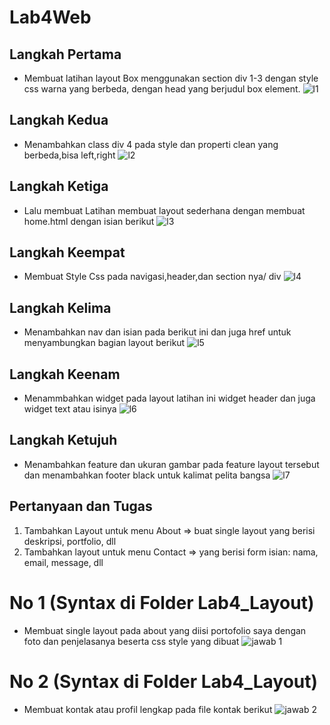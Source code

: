 # Lab4Web
## Langkah Pertama
- Membuat latihan layout Box menggunakan section div 1-3 dengan style css warna yang berbeda, dengan head yang berjudul box element.
![l1](https://user-images.githubusercontent.com/56240498/115247488-08621280-a151-11eb-8b44-6be67e420992.png)
## Langkah Kedua
- Menambahkan class div 4 pada style dan properti clean yang berbeda,bisa left,right
![l2](https://user-images.githubusercontent.com/56240498/115247512-0a2bd600-a151-11eb-8215-833b96b96160.jpg)
## Langkah Ketiga
- Lalu membuat Latihan membuat layout sederhana dengan membuat home.html dengan isian berikut
![l3](https://user-images.githubusercontent.com/56240498/115247530-0dbf5d00-a151-11eb-9cb8-b9fe044c1cc6.jpg)
## Langkah Keempat
- Membuat Style Css pada navigasi,header,dan section nya/ div
![l4](https://user-images.githubusercontent.com/56240498/115247546-1021b700-a151-11eb-8592-e4d0ad45e07c.jpg)
## Langkah Kelima
- Menambahkan nav dan isian pada berikut ini dan juga href untuk menyambungkan bagian layout berikut
![l5](https://user-images.githubusercontent.com/56240498/115247552-11eb7a80-a151-11eb-9bcc-37261df012ea.jpg)
## Langkah Keenam
- Menammbahkan widget pada layout latihan ini widget header dan juga widget text atau isinya
![l6](https://user-images.githubusercontent.com/56240498/115247555-131ca780-a151-11eb-9c01-adcb131dc95b.jpg)
## Langkah Ketujuh
- Menambahkan feature dan ukuran gambar pada feature layout tersebut dan menambahkan footer black untuk kalimat pelita bangsa
![l7](https://user-images.githubusercontent.com/56240498/115247557-13b53e00-a151-11eb-973a-7e8491424ee8.jpg)
## Pertanyaan dan Tugas
1. Tambahkan Layout untuk menu About
=> buat single layout yang berisi deskripsi, portfolio, dll
2. Tambahkan layout untuk menu Contact
=> yang berisi form isian: nama, email, message, dll
# No 1 (Syntax di Folder Lab4_Layout)
- Membuat single layout pada about yang diisi portofolio saya dengan foto dan penjelasanya beserta css style yang dibuat
![jawab 1](https://user-images.githubusercontent.com/56240498/115247448-ff714100-a150-11eb-81dc-647c22cf0f6a.jpg)
# No 2 (Syntax di Folder Lab4_Layout)
- Membuat kontak atau profil lengkap pada file kontak berikut
![jawab 2](https://user-images.githubusercontent.com/56240498/115247466-026c3180-a151-11eb-9cb8-15b93e40013c.jpg)
